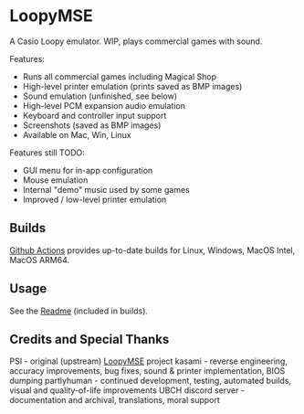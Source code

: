 # LoopyMSE
A Casio Loopy emulator. WIP, plays commercial games with sound.

Features:
- Runs all commercial games including Magical Shop
- High-level printer emulation (prints saved as BMP images)
- Sound emulation (unfinished, see below)
- High-level PCM expansion audio emulation
- Keyboard and controller input support
- Screenshots (saved as BMP images)
- Available on Mac, Win, Linux

Features still TODO:
- GUI menu for in-app configuration
- Mouse emulation
- Internal "demo" music used by some games
- Improved / low-level printer emulation

## Builds
[Github Actions](../../actions/) provides up-to-date builds for Linux, Windows, MacOS Intel, MacOS ARM64.

## Usage
See the [Readme](assets/README.md) (included in builds).

## Credits and Special Thanks
PSI - original (upstream) [LoopyMSE](https://github.com/PSI-Rockin/LoopyMSE) project
kasami - reverse engineering, accuracy improvements, bug fixes, sound & printer implementation, BIOS dumping
partlyhuman - continued development, testing, automated builds, visual and quality-of-life improvements
UBCH discord server - documentation and archival, translations, moral support
